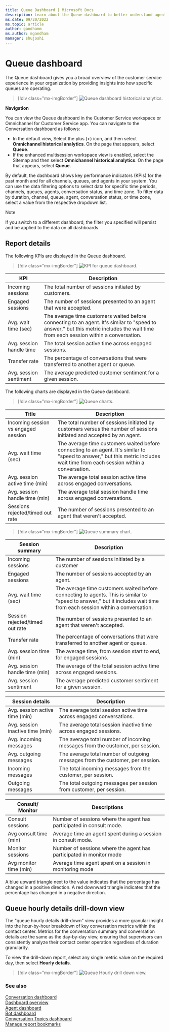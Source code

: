 ```yaml
---
title: Queue Dashboard | Microsoft Docs
description: Learn about the Queue dashboard to better understand agent performance in your organization.
ms.date: 09/20/2022
ms.topic: article
author: gandhamm
ms.author: mgandham
manager: shujoshi
---
```


# Queue dashboard

The Queue dashboard gives you a broad overview of the customer service experience in your organization by providing insights into how specific queues are operating.
 
> [!div class="mx-imgBorder"]
> ![Queue dashboard historical analytics.](media/queue-historical-analytics.png "Queue historical analytics dashboard")

**Navigation**

You can view the Queue dashboard in the Customer Service workspace or Omnichannel for Customer Service app. You can navigate to the Conversation dashboard as follows:

- In the default view, Select the plus (**+**) icon, and then select **Omnichannel historical analytics**. On the page that appears, select **Queue**.
- If the enhanced multisession workspace view is enabled, select the Sitemap and then select **Omnichannel historical analytics**. On the page that appears, select **Queue**.

By default, the dashboard shows key performance indicators (KPIs) for the past month and for all channels, queues, and agents in your system. You can use the data filtering options to select data for specific time periods, channels, queues, agents, conversation status, and time zone. To filter data by duration, channel, queue, agent, conversation status, or time zone, select a value from the respective dropdown list.

> [!NOTE]
> If you switch to a different dashboard, the filter you specified will persist and be applied to the data on all dashboards.

## Report details

The following KPIs are displayed in the Queue dashboard.

> [!div class="mx-imgBorder"]
> ![KPI for queue dashboard.](media/queue-KPI.png "Key performance indicators for queue dashboard")

| KPI | Description |
| ----------------- | ------------------ |
| Incoming sessions | The total number of sessions initiated by customers. |
| Engaged sessions | The number of sessions presented to an agent that were accepted. |
| Avg. wait time (sec) | The average time customers waited before connecting to an agent. It's similar to "speed to answer," but this metric includes the wait time from each session within a conversation. |
| Avg. session handle time | The total session active time across engaged sessions. |
| Transfer rate | The percentage of conversations that were transferred to another agent or queue. |
| Avg. session sentiment | The average predicted customer sentiment for a given session. |


The following charts are displayed in the Queue dashboard.

> [!div class="mx-imgBorder"]
> ![Queue charts.](media/queue-charts.png "Key performance indicator charts for queue dashboard")

| Title | Description |
| ---------------- | ------------------ |
| Incoming session vs engaged session |The total number of sessions initiated by customers versus the number of sessions initiated and accepted by an agent.|
| Avg. wait time (sec) | The average time customers waited before connecting to an agent. It's similar to "speed to answer," but this metric includes wait time from each session within a conversation. |
| Avg. session active time (min) | The average total session active time across engaged conversations. |
| Avg. session handle time (min) | The average total session handle time across engaged conversations. |
| Sessions rejected/timed out rate | The number of sessions presented to an agent that weren't accepted. |

> [!div class="mx-imgBorder"]
> ![Queue summary chart.](media/oc-queue-summary.png "Queue summary chart")

| Session summary | Description |
| ---------------- | ---------------- |
| Incoming sessions | The number of sessions initiated by a customer |
| Engaged sessions | The number of sessions accepted by an agent.  |
| Avg. wait time (sec) | The average time customers waited before connecting to agents. This is similar to "speed to answer," but it includes wait time from each session within a conversation. |
| Session rejected/timed out rate | The number of sessions presented to an agent that weren't accepted. |
| Transfer rate | The percentage of conversations that were transferred to another agent or queue. |
| Avg. session time (min) | The average time, from session start to end, for engaged sessions. |
| Avg. session handle time (min) | The average of the total session active time across engaged sessions. |
| Avg. session sentiment | The average predicted customer sentiment for a given session. |


| Session details | Description |
| --------------- | ----------------- |
| Avg. session active time (min) | The average total session active time across engaged conversations. |
| Avg. session inactive time (min) | The average total session inactive time across engaged sessions.  |
| Avg. incoming messages | The average total number of incoming messages from the customer, per session. |
| Avg. outgoing messages | The average total number of outgoing messages from the customer, per session. |
| Incoming messages | The total incoming messages from the customer, per session. |
| Outgoing messages | The total outgoing messages per session from customer, per session.|


| Consult/ Monitor | Descriptions | 
| --------------------- | --------------------- |
| Consult sessions | Number of sessions where the agent has participated in consult mode. |
| Avg consult time (min) | Average time an agent spent during a session in consult mode. |
| Monitor sessions | Number of sessions where the agent has participated in monitor mode |
| Avg monitor time (min) | Average time agent spent on a session in monitoring mode | 

A blue upward triangle next to the value indicates that the percentage has changed in a positive direction. A red downward triangle indicates that the percentage has changed in a negative direction.

## Queue hourly details drill-down view

The "queue hourly details drill-down" view provides a more granular insight into the hour-by-hour breakdown of key conversation metrics within the contact center. Metrics for the conversation summary and conversation details are the same as the day-by-day view, ensuring that supervisors can consistently analyze their contact center operation regardless of duration granularity.

To view the drill-down report, select any single metric value on the required day, then select **Hourly details**.

> [!div class="mx-imgBorder"]
> ![Queue Hourly drill down view.](media/queue-hourly-drill-down-view.png "Queue hourly drill down view")


### See also

[Conversation dashboard](oc-conversation-dashboard.md)  
[Dashboard overview](customer-service-analytics-insights-csh.md)  
[Agent dashboard](agent-dashboard.md)  
[Bot dashboard](oc-bot-dashboard.md)  
[Conversation Topics dashboard](oc-conversation-topics-dashboard.md)  
[Manage report bookmarks](manage-bookmarks.md)  


